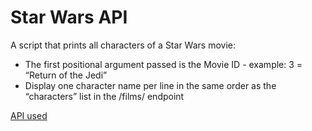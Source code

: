# Star Wars API

A script that prints all characters of a Star Wars movie:

* The first positional argument passed is the Movie ID - example: 3 = “Return of the Jedi”
* Display one character name per line in the same order as the “characters” list in the /films/ endpoint

[API used](https://intranet.alxswe.com/rltoken/gh_NaSUk9QlXHVoACFU-tg)